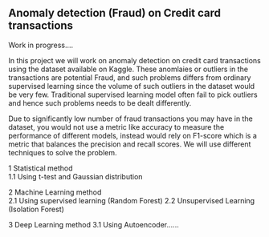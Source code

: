 ## Anomaly detection (Fraud) on Credit card transactions

Work in progress....

In this project we will work on anomaly detection on credit card transactions using the dataset available on Kaggle. These anomlaies or outliers in the transactions are potential Fraud, and such problems differs from ordinary supervised learning since the volume of such outliers in the dataset would be very few. Traditional supervised learning model often fail to pick outliers and hence such problems needs to be dealt differently.

Due to significantly low number of fraud transactions you may have in the dataset, you would not use a metric like accuracy to measure the performance of different models, instead would rely on F1-score which is a metric that balances the precision and recall scores. We will use different techniques to solve the problem.

1   Statistical method  
1.1 Using t-test and Gaussian distribution

2   Machine Learning method  
2.1 Using supervised learning (Random Forest) 
2.2 Unsupervised Learning (Isolation Forest)

3   Deep Learning method 
3.1 Using Autoencoder......
